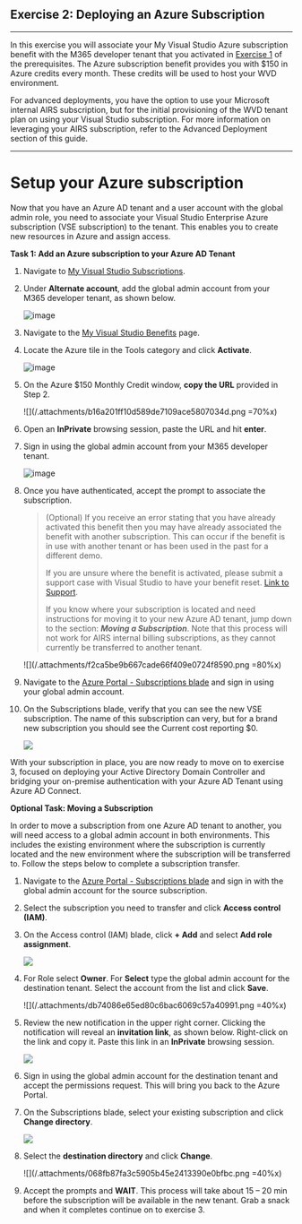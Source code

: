 Exercise 2: Deploying an Azure Subscription 
--------------------------------------------------
---
In this exercise you will associate your My Visual Studio Azure subscription benefit with the M365 developer tenant that you activated in [Exercise 1](/Windows-Virtual-Desktop-on-Azure-Lab/Prerequisites/Exercise-1:-Azure-AD-Tenant) of the prerequisites. The Azure subscription benefit provides you with $150 in Azure credits every month. These credits will be used to host your WVD environment.

For advanced deployments, you have the option to use your Microsoft internal AIRS subscription, but for the initial provisioning of the WVD tenant plan on using your Visual Studio subscription. For more information on leveraging your AIRS subscription, refer to the Advanced Deployment section of this guide.

---

# Setup your Azure subscription
Now that you have an Azure AD tenant and a user account with the global admin role, you need to associate your Visual Studio Enterprise Azure subscription (VSE subscription) to the tenant. This enables 
you to create new resources in Azure and assign access.

**Task 1: Add an Azure subscription to your Azure AD Tenant**
1. Navigate to [My Visual Studio Subscriptions](https://my.visualstudio.com/Subscriptions).
2. Under **Alternate account**, add the global admin account from your M365 developer tenant, as shown below.

   ![image](/attachments/4df95f640d0e4743b4d263603780ca7a.png)

1. Navigate to the [My Visual Studio Benefits](https://my.visualstudio.com/Benefits) page. 
2. Locate the Azure tile in the Tools category and click **Activate**.

   ![image](/attachments/d3c74e90f1f0e0b2ea128ed046b0cfbc.png)

3. On the Azure $150 Monthly Credit window, **copy the URL** provided in Step 2.

    ![](/.attachments/b16a201ff10d589de7109ace5807034d.png =70%x)

4. Open an **InPrivate** browsing session, paste the URL and hit **enter**.

5. Sign in using the global admin account from your M365 developer tenant.

    ![image](./attachments/5f8f766067c2d28f57728fc5e550a557.png)

6.  Once you have authenticated, accept the prompt to associate the subscription.

    >   (Optional) If you receive an error stating that you have already activated this
    >   benefit then you may have already associated the benefit with another
    >   subscription. This can occur if the benefit is in use with another tenant or has
    >   been used in the past for a different demo.
    >
    >   If you are unsure where the benefit is activated, please submit a support 
    >   case with Visual Studio to have your benefit reset. [Link to
    >   Support](https://visualstudio.microsoft.com/subscriptions/support/).
    >
    >   If you know where your subscription is located and need instructions for moving 
    >   it to your new Azure AD tenant, jump down to the section: **_Moving a Subscription_**. 
    >   Note that this process will not work for AIRS internal billing subscriptions, as they 
    >   cannot currently be transferred to another tenant.

    ![](/.attachments/f2ca5be9b667cade66f409e0724f8590.png =80%x)

7. Navigate to  the [Azure Portal - Subscriptions blade](https://portal.azure.com/#blade/Microsoft_Azure_Billing/SubscriptionsBlade) and sign in using your global admin account. 

8. On the Subscriptions blade, verify that you can see the new VSE subscription. The name of this subscription can very, but for a brand new subscription you should see the Current cost reporting $0.

   ![](/.attachments/865b8d4f25afb0948aaffa850bfa868b.png)

With your subscription in place, you are now ready to move on to exercise 3, focused on deploying your 
Active Directory Domain Controller and bridging your on-premise authentication with your Azure AD Tenant 
using Azure AD Connect.

**Optional Task: Moving a Subscription**

In order to move a subscription from one Azure AD tenant to another, you will need access to 
a global admin account in both environments. This includes the existing environment where 
the subscription is currently located and the new environment where the subscription
will be transferred to. Follow the steps below to complete a subscription
transfer.

1. Navigate to the [Azure Portal - Subscriptions blade](https://portal.azure.com/#blade/Microsoft_Azure_Billing/SubscriptionsBlade) and sign in with the global admin account for the source subscription.

2. Select the subscription you need to transfer and click **Access control
    (IAM)**.

3. On the Access control (IAM) blade, click **+ Add** and select **Add role assignment**.

   ![](/.attachments/4ceb414418a680f9d707efdb1e9a1b4f.png)

4. For Role select **Owner**. For **Select** type the global admin account for the 
destination tenant. Select the account from the list and click **Save**.

   ![](/.attachments/db74086e65ed80c6bac6069c57a40991.png =40%x)

5. Review the new notification in the upper right corner. Clicking the notification will 
reveal an **invitation link**, as shown below. Right-click on the link and copy it. Paste 
this link in an **InPrivate** browsing session.

   ![](/.attachments/42d322c9531df8e262ff21da6cbb0c04.png)

6. Sign in using the global admin account for the destination tenant and accept the permissions 
request. This will bring you back to the Azure Portal.

7. On the Subscriptions blade, select your existing subscription and click **Change directory**.

   ![](/.attachments/9c00cc7e1f6014b16cc7b4e90fc16396.png)

8. Select the **destination directory** and click **Change**.

   ![](/.attachments/068fb87fa3c5905b45e2413390e0bfbc.png =40%x)

9. Accept the prompts and **WAIT**. This process will take about 15 – 20 min before the subscription 
will be available in the new tenant. Grab a snack and when it completes continue on to exercise 3.
